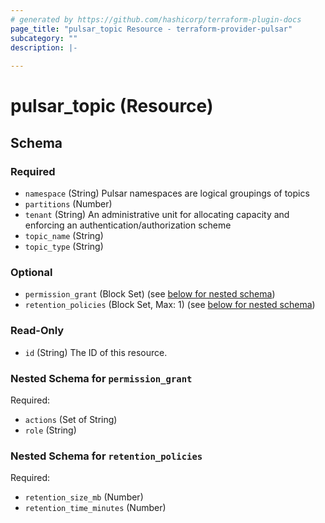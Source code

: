 ```yaml
---
# generated by https://github.com/hashicorp/terraform-plugin-docs
page_title: "pulsar_topic Resource - terraform-provider-pulsar"
subcategory: ""
description: |-
  
---
```


# pulsar_topic (Resource)





<!-- schema generated by tfplugindocs -->
## Schema

### Required

- `namespace` (String) Pulsar namespaces are logical groupings of topics
- `partitions` (Number)
- `tenant` (String) An administrative unit for allocating capacity and enforcing an authentication/authorization scheme
- `topic_name` (String)
- `topic_type` (String)

### Optional

- `permission_grant` (Block Set) (see [below for nested schema](#nestedblock--permission_grant))
- `retention_policies` (Block Set, Max: 1) (see [below for nested schema](#nestedblock--retention_policies))

### Read-Only

- `id` (String) The ID of this resource.

<a id="nestedblock--permission_grant"></a>
### Nested Schema for `permission_grant`

Required:

- `actions` (Set of String)
- `role` (String)


<a id="nestedblock--retention_policies"></a>
### Nested Schema for `retention_policies`

Required:

- `retention_size_mb` (Number)
- `retention_time_minutes` (Number)


